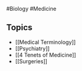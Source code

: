 #Biology #Medicine
## Topics
* [[Medical Terminology]]
* [[Psychiatry]]
* [[4 Tenets of Medicine]]
* [[Surgeries]]